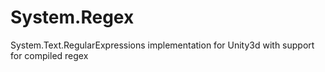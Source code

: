 # System.Regex
System.Text.RegularExpressions implementation for Unity3d with support for compiled regex
